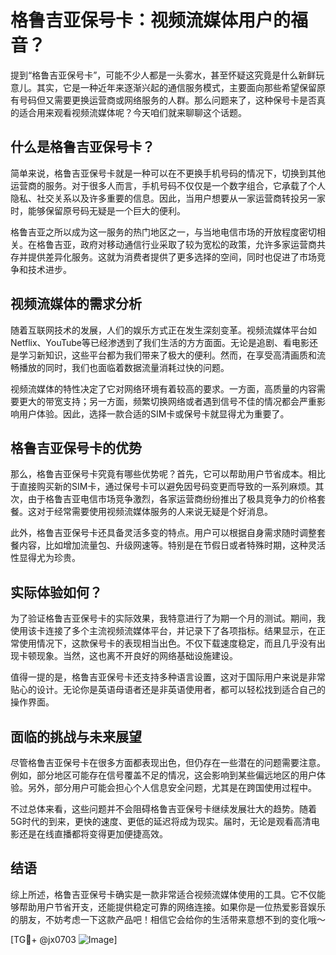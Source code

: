 # 格鲁吉亚保号卡：视频流媒体用户的福音？

提到“格鲁吉亚保号卡”，可能不少人都是一头雾水，甚至怀疑这究竟是什么新鲜玩意儿。其实，它是一种近年来逐渐兴起的通信服务模式，主要面向那些希望保留原有号码但又需要更换运营商或网络服务的人群。那么问题来了，这种保号卡是否真的适合用来观看视频流媒体呢？今天咱们就来聊聊这个话题。

## 什么是格鲁吉亚保号卡？

简单来说，格鲁吉亚保号卡就是一种可以在不更换手机号码的情况下，切换到其他运营商的服务。对于很多人而言，手机号码不仅仅是一个数字组合，它承载了个人隐私、社交关系以及许多重要的信息。因此，当用户想要从一家运营商转投另一家时，能够保留原号码无疑是一个巨大的便利。

格鲁吉亚之所以成为这一服务的热门地区之一，与当地电信市场的开放程度密切相关。在格鲁吉亚，政府对移动通信行业采取了较为宽松的政策，允许多家运营商共存并提供差异化服务。这就为消费者提供了更多选择的空间，同时也促进了市场竞争和技术进步。

## 视频流媒体的需求分析

随着互联网技术的发展，人们的娱乐方式正在发生深刻变革。视频流媒体平台如Netflix、YouTube等已经渗透到了我们生活的方方面面。无论是追剧、看电影还是学习新知识，这些平台都为我们带来了极大的便利。然而，在享受高清画质和流畅播放的同时，我们也面临着数据流量消耗过快的问题。

视频流媒体的特性决定了它对网络环境有着较高的要求。一方面，高质量的内容需要更大的带宽支持；另一方面，频繁切换网络或者遇到信号不佳的情况都会严重影响用户体验。因此，选择一款合适的SIM卡或保号卡就显得尤为重要了。

## 格鲁吉亚保号卡的优势

那么，格鲁吉亚保号卡究竟有哪些优势呢？首先，它可以帮助用户节省成本。相比于直接购买新的SIM卡，通过保号卡可以避免因号码变更而导致的一系列麻烦。其次，由于格鲁吉亚电信市场竞争激烈，各家运营商纷纷推出了极具竞争力的价格套餐。这对于经常需要使用视频流媒体服务的人来说无疑是个好消息。

此外，格鲁吉亚保号卡还具备灵活多变的特点。用户可以根据自身需求随时调整套餐内容，比如增加流量包、升级网速等。特别是在节假日或者特殊时期，这种灵活性显得尤为珍贵。

## 实际体验如何？

为了验证格鲁吉亚保号卡的实际效果，我特意进行了为期一个月的测试。期间，我使用该卡连接了多个主流视频流媒体平台，并记录下了各项指标。结果显示，在正常使用情况下，这款保号卡的表现相当出色。不仅下载速度稳定，而且几乎没有出现卡顿现象。当然，这也离不开良好的网络基础设施建设。

值得一提的是，格鲁吉亚保号卡还支持多种语言设置，这对于国际用户来说是非常贴心的设计。无论你是英语母语者还是非英语使用者，都可以轻松找到适合自己的操作界面。

## 面临的挑战与未来展望

尽管格鲁吉亚保号卡在很多方面都表现出色，但仍存在一些潜在的问题需要注意。例如，部分地区可能存在信号覆盖不足的情况，这会影响到某些偏远地区的用户体验。另外，部分用户可能会担心个人信息安全问题，尤其是在跨国使用过程中。

不过总体来看，这些问题并不会阻碍格鲁吉亚保号卡继续发展壮大的趋势。随着5G时代的到来，更快的速度、更低的延迟将成为现实。届时，无论是观看高清电影还是在线直播都将变得更加便捷高效。

## 结语

综上所述，格鲁吉亚保号卡确实是一款非常适合视频流媒体使用的工具。它不仅能够帮助用户节省开支，还能提供稳定可靠的网络连接。如果你是一位热爱影音娱乐的朋友，不妨考虑一下这款产品吧！相信它会给你的生活带来意想不到的变化哦～

[TG💪+ @jx0703 ![Image](https://github.com/user-attachments/assets/dbca1d08-cadb-493c-b0ec-ad6f7a83f270)]